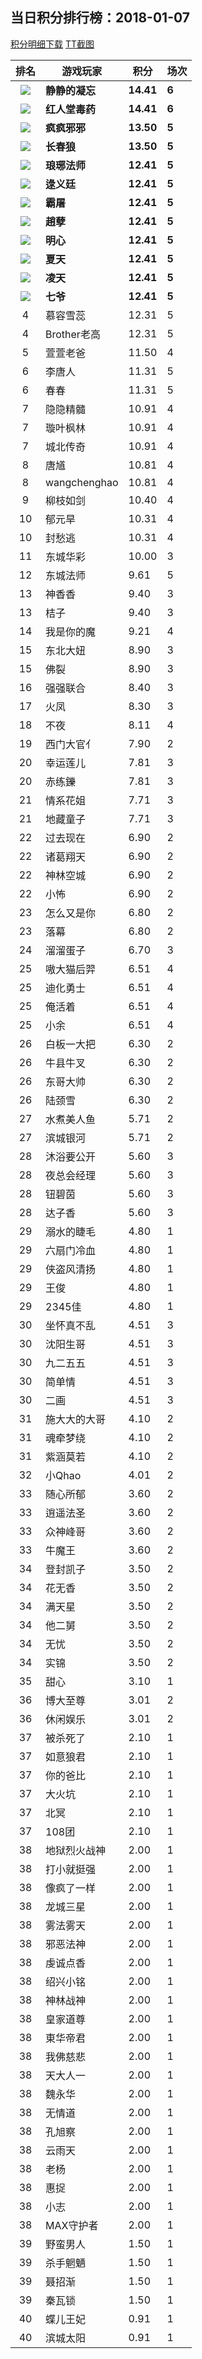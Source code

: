 ## 当日积分排行榜：2018-01-07
[积分明细下载](../../data/2018-01/2018-01-07/2018-01-07.csv)
[TT截图](./2018-01-07-PIC.html)

排名|游戏玩家|积分|场次
:---:|---|---|---
![](https://raw.githubusercontent.com/ompc/mir/master/out/img/TOP1.png)|**静静的凝忘**|**14.41**|**6**
![](https://raw.githubusercontent.com/ompc/mir/master/out/img/TOP1.png)|**红人堂毒药**|**14.41**|**6**
![](https://raw.githubusercontent.com/ompc/mir/master/out/img/TOP2.png)|**疯疯邪邪**|**13.50**|**5**
![](https://raw.githubusercontent.com/ompc/mir/master/out/img/TOP2.png)|**长春狼**|**13.50**|**5**
![](https://raw.githubusercontent.com/ompc/mir/master/out/img/TOP3.png)|**琅琊法师**|**12.41**|**5**
![](https://raw.githubusercontent.com/ompc/mir/master/out/img/TOP3.png)|**逯义廷**|**12.41**|**5**
![](https://raw.githubusercontent.com/ompc/mir/master/out/img/TOP3.png)|**霸屠**|**12.41**|**5**
![](https://raw.githubusercontent.com/ompc/mir/master/out/img/TOP3.png)|**趙孽**|**12.41**|**5**
![](https://raw.githubusercontent.com/ompc/mir/master/out/img/TOP3.png)|**明心**|**12.41**|**5**
![](https://raw.githubusercontent.com/ompc/mir/master/out/img/TOP3.png)|**夏天**|**12.41**|**5**
![](https://raw.githubusercontent.com/ompc/mir/master/out/img/TOP3.png)|**凌天**|**12.41**|**5**
![](https://raw.githubusercontent.com/ompc/mir/master/out/img/TOP3.png)|**七爷**|**12.41**|**5**
4|慕容雪蕊|12.31|5
4|Brother老高|12.31|5
5|萱萱老爸|11.50|4
6|李唐人|11.31|5
6|春春|11.31|5
7|隐隐精髓|10.91|4
7|璇叶枫林|10.91|4
7|城北传奇|10.91|4
8|唐馗|10.81|4
8|wangchenghao|10.81|4
9|柳枝如剑|10.40|4
10|郁元旱|10.31|4
10|封愁逃|10.31|4
11|东城华彩|10.00|3
12|东城法师|9.61|5
13|神香香|9.40|3
13|桔子|9.40|3
14|我是你的魔|9.21|4
15|东北大妞|8.90|3
15|佛裂|8.90|3
16|强强联合|8.40|3
17|火凤|8.30|3
18|不夜|8.11|4
19|西门大官亻|7.90|2
20|幸运莲儿|7.81|3
20|赤练鑠|7.81|3
21|情系花姐|7.71|3
21|地藏童子|7.71|3
22|过去现在|6.90|2
22|诸葛翔天|6.90|2
22|神林空城|6.90|2
22|小怖|6.90|2
23|怎么又是你|6.80|2
23|落幕|6.80|2
24|溜溜蛋子|6.70|3
25|嗷大猫后羿|6.51|4
25|迪化勇士|6.51|4
25|俺活着|6.51|4
25|小余|6.51|4
26|白板一大把|6.30|2
26|牛县牛叉|6.30|2
26|东哥大帅|6.30|2
26|陆颈雪|6.30|2
27|水煮美人鱼|5.71|2
27|滨城银河|5.71|2
28|沐浴要公开|5.60|3
28|夜总会经理|5.60|3
28|钮碧茵|5.60|3
28|达子香|5.60|3
29|溺水的睫毛|4.80|1
29|六扇门冷血|4.80|1
29|侠盗风清扬|4.80|1
29|王俊|4.80|1
29|2345佳|4.80|1
30|坐怀真不乱|4.51|3
30|沈阳生哥|4.51|3
30|九二五五|4.51|3
30|简单情|4.51|3
30|二画|4.51|3
31|施大大的大哥|4.10|2
31|魂牵梦绕|4.10|2
31|紫涵莫若|4.10|2
32|小Qhao|4.01|2
33|随心所郁|3.60|2
33|逍遥法圣|3.60|2
33|众神峰哥|3.60|2
33|牛魔王|3.60|2
34|登封凯子|3.50|2
34|花无香|3.50|2
34|满天星|3.50|2
34|他二舅|3.50|2
34|无忧|3.50|2
34|实锦|3.50|2
35|甜心|3.10|1
36|博大至尊|3.01|2
36|休闲娱乐|3.01|2
37|被杀死了|2.10|1
37|如意狼君|2.10|1
37|你的爸比|2.10|1
37|大火坑|2.10|1
37|北冥|2.10|1
37|108团|2.10|1
38|地狱烈火战神|2.00|1
38|打小就挺强|2.00|1
38|像疯了一样|2.00|1
38|龙城三星|2.00|1
38|雾法雾天|2.00|1
38|邪恶法神|2.00|1
38|虔诚点香|2.00|1
38|绍兴小铭|2.00|1
38|神林战神|2.00|1
38|皇家道尊|2.00|1
38|東华帝君|2.00|1
38|我佛慈悲|2.00|1
38|天大人一|2.00|1
38|魏永华|2.00|1
38|无情道|2.00|1
38|孔旭察|2.00|1
38|云雨天|2.00|1
38|老杨|2.00|1
38|惠捉|2.00|1
38|小志|2.00|1
38|MAX守护者|2.00|1
39|野蛮男人|1.50|1
39|杀手魍魉|1.50|1
39|聂招渐|1.50|1
39|秦瓦锁|1.50|1
40|蝶儿王妃|0.91|1
40|滨城太阳|0.91|1

